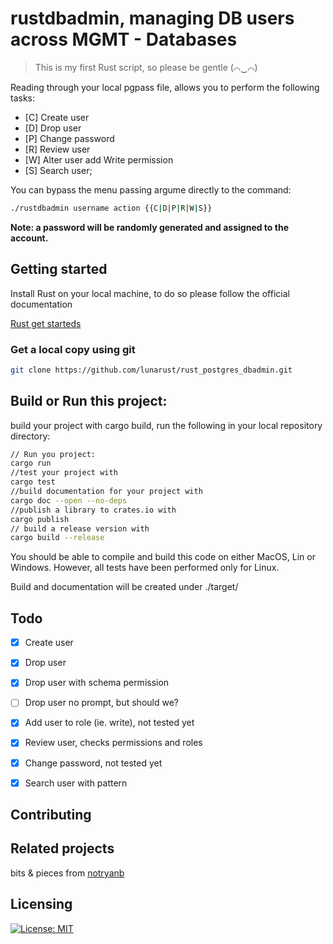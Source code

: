 # rustdbadmin, managing DB users across MGMT - Databases
> This is my first Rust script, so please be gentle (⌒‿⌒)

Reading through your local pgpass file, allows you to perform the following tasks:
- [C] Create user
- [D] Drop user
- [P] Change password
- [R] Review user
- [W] Alter user add Write permission
- [S] Search user;

You can bypass the menu passing argume directly to the command:

```bash
./rustdbadmin username action {{C|D|P|R|W|S}}
```

**Note: a password will be randomly generated and assigned to the account.**

## Getting started

Install Rust on your local machine, to do so please follow the official documentation

[Rust get starteds](https://www.rust-lang.org/learn/get-started)


### Get a local copy using git

```bash
git clone https://github.com/lunarust/rust_postgres_dbadmin.git
```

## Build or Run this project:

build your project with cargo build, run the following in your local repository directory:
```bash
// Run you project:
cargo run
//test your project with
cargo test
//build documentation for your project with
cargo doc --open --no-deps
//publish a library to crates.io with
cargo publish
// build a release version with
cargo build --release
```

You should be able to compile and build this code on either MacOS, Lin or Windows.
However, all tests have been performed only for Linux.

Build and documentation will be created under ./target/

## Todo
- [x] Create user
- [x] Drop user
- [x] Drop user with schema permission
- [ ] Drop user no prompt, but should we?
- [x] Add user to role (ie. write), not tested yet
- [x] Review user, checks permissions and roles
- [x] Change password, not tested yet
- [x] Search user with pattern


## Contributing


## Related projects

bits & pieces from [notryanb](https://github.com/notryanb/psql_connect/blob/master/src/main.rs)

## Licensing


[![License: MIT](https://img.shields.io/badge/License-MIT-yellow.svg)](https://opensource.org/licenses/MIT)